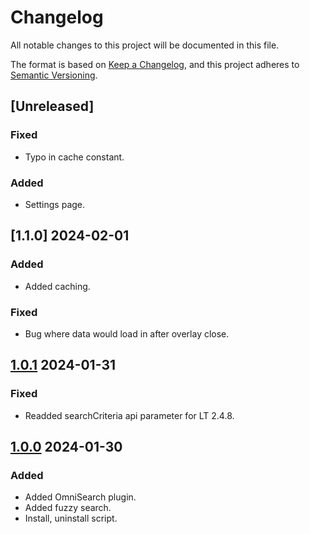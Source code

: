 # Changelog

All notable changes to this project will be documented in this file.

The format is based on [Keep a Changelog](https://keepachangelog.com/en/1.0.0/),
and this project adheres to [Semantic Versioning](https://semver.org/spec/v2.0.0.html).

## [Unreleased]

### Fixed

- Typo in cache constant.

### Added

- Settings page.

## [1.1.0] 2024-02-01

### Added

- Added caching.

### Fixed

- Bug where data would load in after overlay close.

## [1.0.1] 2024-01-31

### Fixed

- Readded searchCriteria api parameter for LT 2.4.8.

## [1.0.0] 2024-01-30

### Added

- Added OmniSearch plugin.
- Added fuzzy search.
- Install, uninstall script.

[1.1.1]: https://github.com/ITK-Leantime/leantime-omnisearch/compare/1.0.1...1.1.0
[1.0.1]: https://github.com/ITK-Leantime/leantime-omnisearch/compare/1.0.0...1.0.1
[1.0.0]: https://github.com/ITK-Leantime/leantime-omnisearch/releases/tag/1.0.0
